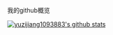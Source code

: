 我的github概览

[![yuzijiang1093883's github stats](https://github-readme-stats.vercel.app/api?username=yuzijiang1093883?theme=synthwave)](https://github.com/anuraghazra/github-readme-stats)

 <!--START_SECTION:waka-->
  <!--END_SECTION:waka-->
